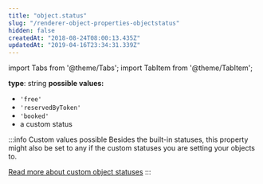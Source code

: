 ```yaml
---
title: "object.status"
slug: "/renderer-object-properties-objectstatus"
hidden: false
createdAt: "2018-08-24T08:00:13.435Z"
updatedAt: "2019-04-16T23:34:31.339Z"
---
```


import Tabs from '@theme/Tabs';
import TabItem from '@theme/TabItem';

**type**: string
**possible values:**
- `'free'`
- `'reservedByToken'`
- `'booked'`
- a custom status

:::info Custom values possible
Besides the built-in statuses, this property might also be set to any if the custom statuses you are setting your objects to.

[Read more about custom object statuses](https://docs.seats.io/docs/api-custom-object-status)
:::


